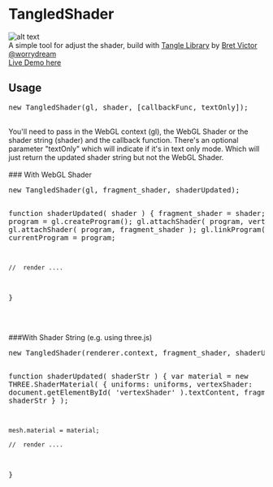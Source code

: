 # TangledShader

![alt text](http://www.bongiovi.tw/projects/tangledShader/tangledShader.jpg)
<br />
A simple tool for adjust the shader, build with [Tangle Library](https://github.com/worrydream/Tangle) by [Bret Victor @worrydream](http://worrydream.com/) 
<br />
[Live Demo here](http://yiwenl.github.io/TangledShader/)
<br />

## Usage
<pre>
new TangledShader(gl, shader, [callbackFunc, textOnly]);
</pre>
<br />
You'll need to pass in the WebGL context (gl), the WebGL Shader or the shader string (shader) and the callback function. There's an optional parameter "textOnly" which will indicate if it's in text only mode. Which will just return the updated shader string but not the WebGL Shader.

<br />
<br />
### With WebGL Shader
<pre>
new TangledShader(gl, fragment_shader, shaderUpdated); 

function shaderUpdated( shader ) {
    fragment_shader = shader;
    var program = gl.createProgram();
	gl.attachShader( program, vertex_shader );
	gl.attachShader( program, fragment_shader );
	gl.linkProgram( program );
	currentProgram = program;
	
	//  render .... 
}
</pre>

<br />
<br />
###With Shader String (e.g. using three.js)
<pre>
new TangledShader(renderer.context, fragment_shader, shaderUpdated);

function shaderUpdated( shaderStr ) {
    var material = new THREE.ShaderMaterial( {
        uniforms: uniforms,
        vertexShader: document.getElementById( 'vertexShader' ).textContent,
        fragmentShader: shaderStr
    } );

    mesh.material = material;
	
	//  render .... 
}
</pre>

